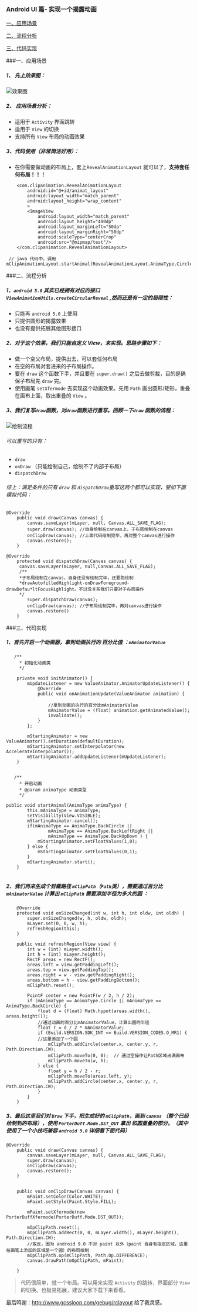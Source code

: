 ### Android UI 篇- 实现一个揭露动画

[一、应用场景](#1)

[二、流程分析](#2)

[三、代码实现](#3)

###一、应用场景
##### 1、 先上效果图：
![效果图](https://upload-images.jianshu.io/upload_images/2788235-6f59dfb29fc8aeb3.gif?imageMogr2/auto-orient/strip)

##### 2、 应用场景分析：
- 适用于 ```Activity``` 界面跳转
- 适用于 ```View``` 的切换
- 支持所有 ```View``` 布局的动画效果


##### 3、代码使用（非常简洁好用）：
- 在你需要做动画的布局上，套上```RevealAnimationLayout``` 就可以了，**支持套任何布局！！！**

```
    <com.clipanimation.RevealAnimationLayout
        android:id="@+id/animat_layout"
        android:layout_width="match_parent"
        android:layout_height="wrap_content"
        >
        <ImageView
            android:layout_width="match_parent"
            android:layout_height="400dp"
            android:layout_marginLeft="50dp"
            android:layout_marginRight="50dp"
            android:scaleType="centerCrop"
            android:src="@mipmap/test"/>
    </com.clipanimation.RevealAnimationLayout>

 // java 代码中，调用
mClipAnimationLayout.startAnimal(RevealAnimationLayout.AnimaType.Circle);
```


###二、流程分析

##### 1、```android 5.0``` 其实已经拥有对应的接口 ```ViewAnimationUtils.createCircularReveal``` ,然而还是有一定的局限性：
- 只能再 ```android 5.0``` 上使用
- 只提供圆形的揭露效果
- 也没有提供拓展其他图形接口

##### 2、对于这个效果，我们只能自定义 View，来实现。思路步骤如下：
- 做一个空父布局，提供出去，可以套任何布局
- 在空的布局对套进来的子布局操作。
- 要在 ```draw``` 这个函数下手，并且要在 ```super.draw()``` 之后去做剪裁，目的是确保子布局先 ```draw``` 完。
- 使用画笔 ```setXfermode``` 去实现这个动画效果。先用 ```Path``` 画出圆形/矩形，重叠在画布上面，取出重叠的 ```View``` 。

##### 3、我们复写```draw```函数，对```draw```函数进行重写。回顾一下```draw``` 函数的流程：


![绘制流程](https://upload-images.jianshu.io/upload_images/2788235-bf94e6c126b12392.jpg?imageMogr2/auto-orient/strip%7CimageView2/2/w/1240)
###### 可以重写的只有：
- ```draw```
- ```onDraw``` （只能绘制自己，绘制不了内部子布局）
- ```dispatchDraw```

###### 综上：满足条件的只有 ```draw``` 和 ```dispatchDraw```重写这两个都可以实现，譬如下面模拟代码：

```
@Override
    public void draw(Canvas canvas) {
        canvas.saveLayer(mLayer, null, Canvas.ALL_SAVE_FLAG);
        super.draw(canvas); //自身绘制在canvas上，子布局绘制在canvas
        onClipDraw(canvas); //上面代码绘制完毕，再对整个canvas进行操作
        canvas.restore();
    }
```


```
@Override
    protected void dispatchDraw(Canvas canvas) {
     canvas.saveLayer(mLayer, null,Canvas.ALL_SAVE_FLAG);
     /**
     *子布局绘制在canvas，自身还没有绘制完毕，还要跑绘制
     *drawAutofilledHighlight-onDrawForeground-drawDefau*ltFocusHighlight。不过没关系我们只要对子布局操作
     */
        super.dispatchDraw(canvas);
        onClipDraw(canvas); //子布局绘制完毕，再对canvas进行操作
        canvas.restore()
    }
```

###三、代码实现

##### 1、首先开启一个动画器，拿到动画执行的 百分比值 ：```mAnimatorValue ```


```
   /**
     * 初始化动画类
     */

    private void initAnimator() {
        mUpdateListener = new ValueAnimator.AnimatorUpdateListener() {
            @Override
            public void onAnimationUpdate(ValueAnimator animation) {

                //拿到动画的执行的百分比mAnimatorValue
                mAnimatorValue = (float) animation.getAnimatedValue();
                invalidate();
            }
        };

        mStartingAnimator = new ValueAnimator().setDuration(defaultDuration);
        mStartingAnimator.setInterpolator(new AccelerateInterpolator());
        mStartingAnimator.addUpdateListener(mUpdateListener);
    }


   /**
     * 开启动画
     * @param animaType 动画类型
     */

public void startAnimal(AnimaType animaType) {
        this.mAnimaType = animaType;
        setVisibility(View.VISIBLE);
        mStartingAnimator.cancel();
        if(mAnimaType == AnimaType.BackCircle ||
                mAnimaType == AnimaType.BackLeftRight ||
                mAnimaType == AnimaType.BackUpDown ) {
            mStartingAnimator.setFloatValues(1,0);
        } else {
            mStartingAnimator.setFloatValues(0,1);
        }
        mStartingAnimator.start();
    }


```

##### 2、我们再来生成个剪裁路径 ```mClipPath```（```Path```类），需要通过百分比 ```mAnimatorValue``` 计算出 ```mClipPath``` 需要添加半径为多大的圆 ：


```
    @Override
    protected void onSizeChanged(int w, int h, int oldw, int oldh) {
        super.onSizeChanged(w, h, oldw, oldh);
        mLayer.set(0, 0, w, h);
        refreshRegion(this);
    }

    public void refreshRegion(View view) {
        int w = (int) mLayer.width();
        int h = (int) mLayer.height();
        RectF areas = new RectF();
        areas.left = view.getPaddingLeft();
        areas.top = view.getPaddingTop();
        areas.right = w - view.getPaddingRight();
        areas.bottom = h - view.getPaddingBottom();
        mClipPath.reset();

        PointF center = new PointF(w / 2, h / 2);
        if (mAnimaType == AnimaType.Circle || mAnimaType == AnimaType.BackCircle) {
            float d = (float) Math.hypot(areas.width(), areas.height());
            //通过动画的百分比mAnimatorValue，计算出圆的半径
            float r = d / 2 * mAnimatorValue;
            if (Build.VERSION.SDK_INT <= Build.VERSION_CODES.O_MR1) {
            //这里添加了一个圆
                mClipPath.addCircle(center.x, center.y, r, Path.Direction.CW);
                mClipPath.moveTo(0, 0);  // 通过空操作让Path区域占满画布
                mClipPath.moveTo(w, h);
            } else {
                float y = h / 2 - r;
                mClipPath.moveTo(areas.left, y);
                mClipPath.addCircle(center.x, center.y, r, Path.Direction.CW);
            }
        }
    }
```

##### 3、最后这里我们对 ```Draw``` 下手，把生成好的 ```mClipPath```，画到 ```canvas``` （整个已经绘制到的布局），使用 ```PorterDuff.Mode.DST_OUT``` 拿出 和圆重叠的部分。（其中使用了一个小技巧兼容 ```android 9.0``` 详细看下面代码）

```
@Override
    public void draw(Canvas canvas) {
        canvas.saveLayer(mLayer, null, Canvas.ALL_SAVE_FLAG);
        super.draw(canvas);
        onClipDraw(canvas);
        canvas.restore();
    }


    public void onClipDraw(Canvas canvas) {
        mPaint.setColor(Color.WHITE);
        mPaint.setStyle(Paint.Style.FILL);

        mPaint.setXfermode(new PorterDuffXfermode(PorterDuff.Mode.DST_OUT));

        mOpClipPath.reset();
        mOpClipPath.addRect(0, 0, mLayer.width(), mLayer.height(), Path.Direction.CW);
        //取反，因为 android 9.0 不对 paint 以外（paint 自身有指定区域，这里在画笔上添加的区域是一个圆）的布局绘制
        mOpClipPath.op(mClipPath, Path.Op.DIFFERENCE);
        canvas.drawPath(mOpClipPath, mPaint);

    }
```

>代码很简单，就一个布局。可以用来实现 ```Activity``` 的跳转，界面部分 ```View``` 的切换。也极易拓展，建议大家下载下来看看。




最后鸣谢：http://www.gcssloop.com/gebug/rclayout 给了我灵感。



